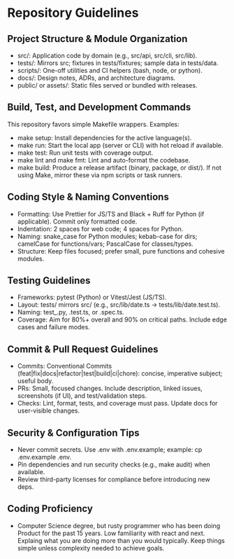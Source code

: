 # Repository Guidelines

## Project Structure & Module Organization

- src/: Application code by domain (e.g., src/api, src/cli, src/lib).
- tests/: Mirrors src; fixtures in tests/fixtures; sample data in tests/data.
- scripts/: One-off utilities and CI helpers (bash, node, or python).
- docs/: Design notes, ADRs, and architecture diagrams.
- public/ or assets/: Static files served or bundled with releases.

## Build, Test, and Development Commands

This repository favors simple Makefile wrappers. Examples:

- make setup: Install dependencies for the active language(s).
- make run: Start the local app (server or CLI) with hot reload if available.
- make test: Run unit tests with coverage output.
- make lint and make fmt: Lint and auto-format the codebase.
- make build: Produce a release artifact (binary, package, or dist/).
  If not using Make, mirror these via npm scripts or task runners.

## Coding Style & Naming Conventions

- Formatting: Use Prettier for JS/TS and Black + Ruff for Python (if applicable). Commit only formatted code.
- Indentation: 2 spaces for web code; 4 spaces for Python.
- Naming: snake_case for Python modules; kebab-case for dirs; camelCase for functions/vars; PascalCase for classes/types.
- Structure: Keep files focused; prefer small, pure functions and cohesive modules.

## Testing Guidelines

- Frameworks: pytest (Python) or Vitest/Jest (JS/TS).
- Layout: tests/ mirrors src/ (e.g., src/lib/date.ts -> tests/lib/date.test.ts).
- Naming: test\_<module>.py, <name>.test.ts, or <name>.spec.ts.
- Coverage: Aim for 80%+ overall and 90% on critical paths. Include edge cases and failure modes.

## Commit & Pull Request Guidelines

- Commits: Conventional Commits (feat|fix|docs|refactor|test|build|ci|chore): concise, imperative subject; useful body.
- PRs: Small, focused changes. Include description, linked issues, screenshots (if UI), and test/validation steps.
- Checks: Lint, format, tests, and coverage must pass. Update docs for user-visible changes.

## Security & Configuration Tips

- Never commit secrets. Use .env with .env.example; example: cp .env.example .env.
- Pin dependencies and run security checks (e.g., make audit) when available.
- Review third-party licenses for compliance before introducing new deps.

## Coding Proficiency

- Computer Science degree, but rusty programmer who has been doing Product for the past 15 years. Low familiarity with react and next. Explaing what you are doing more than you would typically. Keep things simple unless complexity needed to achieve goals.
